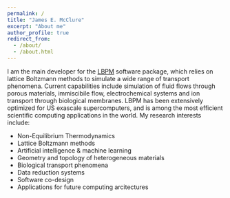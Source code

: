 ```yaml
---
permalink: /
title: "James E. McClure"
excerpt: "About me"
author_profile: true
redirect_from: 
  - /about/
  - /about.html
---
```


I am the main developer for the [LBPM](https://lbpm-sim.org/) software package, which relies on lattice Boltzmann methods to simulate a wide range of transport phenomena. Current capabilities include simulation of fluid flows through porous materials, immiscibile flow, electrochemical systems and ion transport through biological membranes. LBPM has been extensively optimized for US exascale supercomputers, and is among the most efficient scientific computing applications in the world. My research interests include:

 * Non-Equilibrium Thermodynamics
 * Lattice Boltzmann methods
 * Artificial intelligence & machine learning
 * Geometry and topology of heterogeneous materials
 * Biological transport phenomena 
 * Data reduction systems 
 * Software co-design
 * Applications for future computing arcitectures


